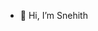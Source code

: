 - 👋 Hi, I’m Snehith

<!---
snehithavchem/snehithavchem is a ✨ special ✨ repository because its `README.md` (this file) appears on your GitHub profile.
You can click the Preview link to take a look at your changes.
--->
